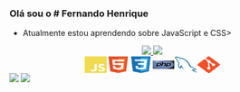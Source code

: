 ### Olá sou o # Fernando Henrique

- Atualmente estou aprendendo sobre JavaScript e CSS>
<div align="center">
  <a href="https://github.com/fernandomk6">
  <img height="180em" src="https://github-readme-stats.vercel.app/api?username=fernandomk6&show_icons=true&theme=synthwave&include_all_commits=true&count_private=true"/>
  <img height="180em" src="https://github-readme-stats.vercel.app/api/top-langs/?username=fernandomk6&layout=compact&langs_count=7&theme=synthwave"/>
</div>
  
<div style="display: flex; justify-content: center; align-item: center;"><br>
  <img align="center" alt="" height="30" width="40" margin="0 20px" src="https://raw.githubusercontent.com/devicons/devicon/master/icons/javascript/javascript-plain.svg">
  <img align="center" alt="" height="30" width="40" margin="0 20px" src="https://raw.githubusercontent.com/devicons/devicon/master/icons/html5/html5-original.svg">
  <img align="center" alt="" height="30" width="40" margin="0 20px" src="https://raw.githubusercontent.com/devicons/devicon/master/icons/css3/css3-original.svg">
  <img align="center" alt="" height="30" width="40" margin="0 20px" src="https://raw.githubusercontent.com/devicons/devicon/master/icons/php/php-original.svg">
  <img align="center" alt="" height="30" width="40" margin="0 20px" src="https://raw.githubusercontent.com/devicons/devicon/master/icons/mysql/mysql-original.svg">
  <img align="center" alt="" height="30" width="40" margin="0 20px" src="https://raw.githubusercontent.com/devicons/devicon/master/icons/git/git-original.svg">
</div>
  
 <div> 
  <a href = "mailto:fernandomk6@gmail.com"><img src="https://img.shields.io/badge/-Gmail-%23333?style=for-the-badge&logo=gmail&logoColor=white" target="_blank"></a>
  <a href="https://www.linkedin.com/in/fernando-henrique-0558bb203/" target="_blank"><img src="https://img.shields.io/badge/-LinkedIn-%230077B5?style=for-the-badge&logo=linkedin&logoColor=white" target="_blank"></a>  
</div>


